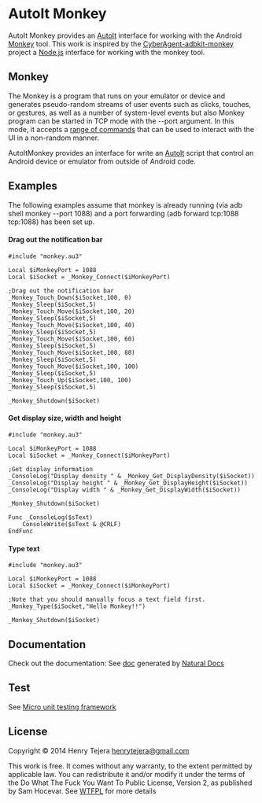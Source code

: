 
AutoIt Monkey
============

AutoIt Monkey provides an [AutoIt] interface for working with the Android [Monkey] tool.
This work is inspired by the [CyberAgent-adbkit-monkey] project a [Node.js] interface for working with the monkey tool.


## Monkey

The Monkey is a program that runs on your emulator or device and generates pseudo-random streams of user events such as clicks, touches, or gestures, as well as a number of system-level events but also Monkey program can be started in TCP mode with the --port argument. In this mode, it accepts a [range of commands] that can be used to interact with the UI in a non-random manner.

AutoItMonkey provides an interface for write an [AutoIt] script that control an Android device or emulator from outside of Android code. 


## Examples

The following examples assume that monkey is already running (via adb shell monkey --port 1088) and a port forwarding (adb forward tcp:1088 tcp:1088) has been set up.


#### Drag out the notification bar
```autoit
#include "monkey.au3"

Local $iMonkeyPort = 1088
Local $iSocket = _Monkey_Connect($iMonkeyPort)

;Drag out the notification bar
_Monkey_Touch_Down($iSocket,100, 0)
_Monkey_Sleep($iSocket,5)
_Monkey_Touch_Move($iSocket,100, 20)
_Monkey_Sleep($iSocket,5)
_Monkey_Touch_Move($iSocket,100, 40)
_Monkey_Sleep($iSocket,5)
_Monkey_Touch_Move($iSocket,100, 60)
_Monkey_Sleep($iSocket,5)
_Monkey_Touch_Move($iSocket,100, 80)
_Monkey_Sleep($iSocket,5)
_Monkey_Touch_Move($iSocket,100, 100)
_Monkey_Sleep($iSocket,5)
_Monkey_Touch_Up($iSocket,100, 100)
_Monkey_Sleep($iSocket,5)

_Monkey_Shutdown($iSocket)
```

#### Get display size, width and height
```autoit
#include "monkey.au3"

Local $iMonkeyPort = 1088
Local $iSocket = _Monkey_Connect($iMonkeyPort)

;Get display information
_ConsoleLog("Display density " & _Monkey_Get_DisplayDensity($iSocket))
_ConsoleLog("Display height " & _Monkey_Get_DisplayHeight($iSocket))
_ConsoleLog("Display width " & _Monkey_Get_DisplayWidth($iSocket))

_Monkey_Shutdown($iSocket)

Func _ConsoleLog($sText)
	ConsoleWrite($sText & @CRLF)
EndFunc
```


#### Type text
```autoit
#include "monkey.au3"

Local $iMonkeyPort = 1088
Local $iSocket = _Monkey_Connect($iMonkeyPort)

;Note that you should manually focus a text field first.
_Monkey_Type($iSocket,"Hello Monkey!!")

_Monkey_Shutdown($iSocket)
```

## Documentation

Check out the documentation: See [doc](https://github.com/ohtejera/AutoItMonkey/tree/master/doc)
generated by [Natural Docs](http://www.naturaldocs.org)


## Test 
See [Micro unit testing framework]


## License

Copyright © 2014 Henry Tejera <henrytejera@gmail.com>

This work is free. It comes without any warranty, to
the extent permitted by applicable law. You can redistribute it
and/or modify it under the terms of the Do What The Fuck You Want
To Public License, Version 2, as published by Sam Hocevar. See
[WTFPL] for more details

[AutoIt]: <www.autoitscript.com/site/autoit/>
[CyberAgent-adbkit-monkey]: <https://github.com/CyberAgent/adbkit-monkey>
[Node.js]: <http://nodejs.org/>
[Monkey]: <http://developer.android.com/tools/help/monkey.html>
[range of commands]: <https://github.com/android/platform_development/blob/master/cmds/monkey/README.NETWORK.txt>
[WTFPL]: <http://www.wtfpl.net/>
[Micro unit testing framework]: <http://htejera.users.sourceforge.net/micro/>
